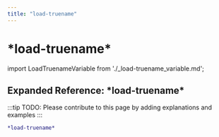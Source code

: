 ```yaml
---
title: "load-truename"
---
```


# \*load-truename\*

import LoadTruenameVariable from './_load-truename_variable.md';

<LoadTruenameVariable />

## Expanded Reference: \*load-truename\*

:::tip
TODO: Please contribute to this page by adding explanations and examples
:::

```lisp
*load-truename*
```
